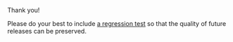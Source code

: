 Thank you!

Please do your best to include [a regression test](https://github.com/NixOS/patchelf/blob/master/tests/build-id.sh)
so that the quality of future releases can be preserved.

